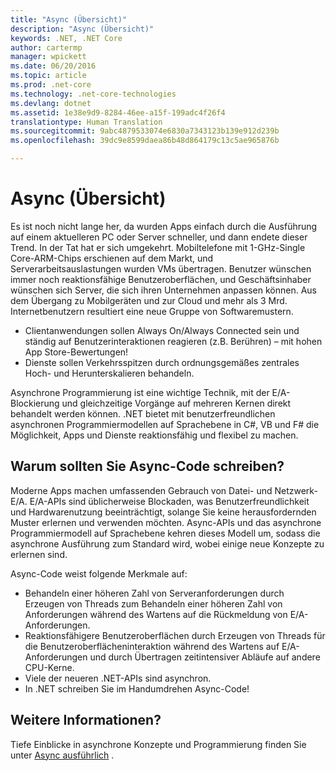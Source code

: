 ```yaml
---
title: "Async (Übersicht)"
description: "Async (Übersicht)"
keywords: .NET, .NET Core
author: cartermp
manager: wpickett
ms.date: 06/20/2016
ms.topic: article
ms.prod: .net-core
ms.technology: .net-core-technologies
ms.devlang: dotnet
ms.assetid: 1e38e9d9-8284-46ee-a15f-199adc4f26f4
translationtype: Human Translation
ms.sourcegitcommit: 9abc4879533074e6830a7343123b139e912d239b
ms.openlocfilehash: 39dc9e8599daea86b48d864179c13c5ae965876b

---
```


# <a name="async-overview"></a>Async (Übersicht)

Es ist noch nicht lange her, da wurden Apps einfach durch die Ausführung auf einem aktuelleren PC oder Server schneller, und dann endete dieser Trend. In der Tat hat er sich umgekehrt. Mobiltelefone mit 1-GHz-Single Core-ARM-Chips erschienen auf dem Markt, und Serverarbeitsauslastungen wurden VMs übertragen. Benutzer wünschen immer noch reaktionsfähige Benutzeroberflächen, und Geschäftsinhaber wünschen sich Server, die sich ihren Unternehmen anpassen können. Aus dem Übergang zu Mobilgeräten und zur Cloud und mehr als 3 Mrd. Internetbenutzern resultiert eine neue Gruppe von Softwaremustern. 

* Clientanwendungen sollen Always On/Always Connected sein und ständig auf Benutzerinteraktionen reagieren (z.B. Berühren) – mit hohen App Store-Bewertungen!
* Dienste sollen Verkehrsspitzen durch ordnungsgemäßes zentrales Hoch- und Herunterskalieren behandeln. 

Asynchrone Programmierung ist eine wichtige Technik, mit der E/A-Blockierung und gleichzeitige Vorgänge auf mehreren Kernen direkt behandelt werden können. .NET bietet mit benutzerfreundlichen asynchronen Programmiermodellen auf Sprachebene in C#, VB und F# die Möglichkeit, Apps und Dienste reaktionsfähig und flexibel zu machen.

## <a name="why-write-async-code"></a>Warum sollten Sie Async-Code schreiben?

Moderne Apps machen umfassenden Gebrauch von Datei- und Netzwerk-E/A. E/A-APIs sind üblicherweise Blockaden, was Benutzerfreundlichkeit und Hardwarenutzung beeinträchtigt, solange Sie keine herausfordernden Muster erlernen und verwenden möchten. Async-APIs und das asynchrone Programmiermodell auf Sprachebene kehren dieses Modell um, sodass die asynchrone Ausführung zum Standard wird, wobei einige neue Konzepte zu erlernen sind.

Async-Code weist folgende Merkmale auf:

* Behandeln einer höheren Zahl von Serveranforderungen durch Erzeugen von Threads zum Behandeln einer höheren Zahl von Anforderungen während des Wartens auf die Rückmeldung von E/A-Anforderungen.
* Reaktionsfähigere Benutzeroberflächen durch Erzeugen von Threads für die Benutzeroberflächeninteraktion während des Wartens auf E/A-Anforderungen und durch Übertragen zeitintensiver Abläufe auf andere CPU-Kerne.
* Viele der neueren .NET-APIs sind asynchron.
* In .NET schreiben Sie im Handumdrehen Async-Code!

## <a name="whats-next"></a>Weitere Informationen?

Tiefe Einblicke in asynchrone Konzepte und Programmierung finden Sie unter [Async ausführlich](async-in-depth.md) .




<!--HONumber=Nov16_HO1-->


